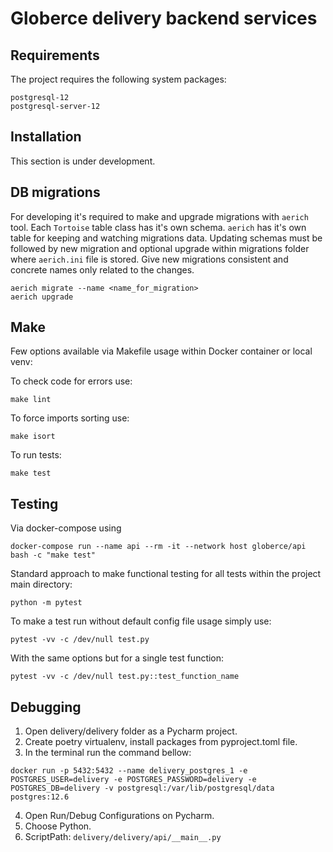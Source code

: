 # Globerce delivery backend services


## Requirements

The project requires the following system packages:
```
postgresql-12
postgresql-server-12
```

## Installation

This section is under development.


## DB migrations
 
For developing it's required to make and upgrade migrations with `aerich` tool.
Each `Tortoise` table class has it's own schema. `aerich` has it's own table for keeping and watching migrations data.
Updating schemas must be followed by new migration and optional upgrade within migrations folder where `aerich.ini` file is stored.
Give new migrations consistent and concrete names only related to the changes.
```
aerich migrate --name <name_for_migration>
aerich upgrade
```


## Make

Few options available via Makefile usage within Docker container or local venv:

To check code for errors use:
```
make lint
```

To force imports sorting use:
```
make isort
```

To run tests:
```
make test
```


## Testing

Via docker-compose using 

```
docker-compose run --name api --rm -it --network host globerce/api bash -c "make test"
```

Standard approach to make functional testing for all tests within the project main directory:
```
python -m pytest
```

To make a test run without default config file usage simply use:
```
pytest -vv -c /dev/null test.py
```


With the same options but for a single test function:
```
pytest -vv -c /dev/null test.py::test_function_name
```


## Debugging
1. Open delivery/delivery folder as a Pycharm project.
2. Create poetry virtualenv, install packages from pyproject.toml file.
3. In the terminal run the command bellow:
   
```docker run -p 5432:5432 --name delivery_postgres_1 -e POSTGRES_USER=delivery -e POSTGRES_PASSWORD=delivery -e POSTGRES_DB=delivery -v postgresql:/var/lib/postgresql/data postgres:12.6```

4. Open Run/Debug Configurations on Pycharm.
5. Choose Python.
6. ScriptPath: ```delivery/delivery/api/__main__.py```
